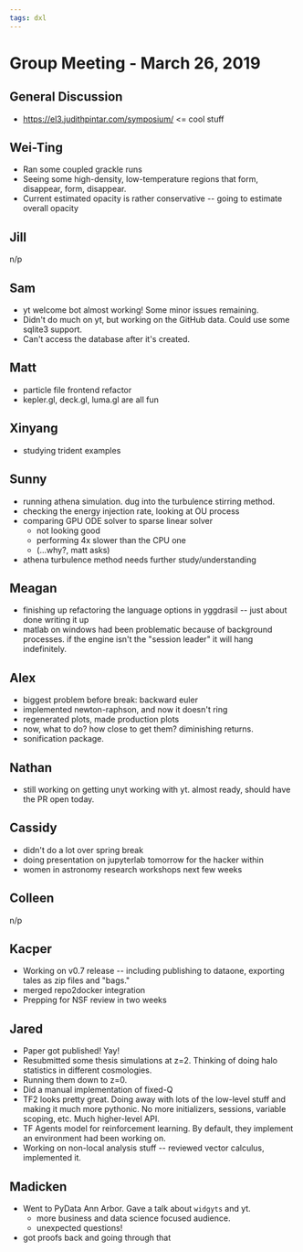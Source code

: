 ```yaml
---
tags: dxl
---
```


# Group Meeting - March 26, 2019

## General Discussion

 * https://el3.judithpintar.com/symposium/ <= cool stuff

## Wei-Ting

 * Ran some coupled grackle runs
 * Seeing some high-density, low-temperature regions that form, disappear, form, disappear.
 * Current estimated opacity is rather conservative -- going to estimate overall opacity

## Jill

n/p

## Sam

 * yt welcome bot almost working!  Some minor issues remaining.
 * Didn't do much on yt, but working on the GitHub data.  Could use some sqlite3 support.
 * Can't access the database after it's created.

## Matt

 * particle file frontend refactor
 * kepler.gl, deck.gl, luma.gl are all fun

## Xinyang

 * studying trident examples

## Sunny

 * running athena simulation.  dug into the turbulence stirring method.
 * checking the energy injection rate, looking at OU process
 * comparing GPU ODE solver to sparse linear solver
     * not looking good
     * performing 4x slower than the CPU one
     * (...why?, matt asks)
 * athena turbulence method needs further study/understanding

## Meagan

 * finishing up refactoring the language options in yggdrasil -- just about done writing it up
 * matlab on windows had been problematic because of background processes.  if the engine isn't the "session leader" it will hang indefinitely.

## Alex

 * biggest problem before break: backward euler
 * implemented newton-raphson, and now it doesn't ring
 * regenerated plots, made production plots
 * now, what to do? how close to get them? diminishing returns.
 * sonification package.

## Nathan

 * still working on getting unyt working with yt.  almost ready, should have the PR open today.

## Cassidy

 * didn't do a lot over spring break
 * doing presentation on jupyterlab tomorrow for the hacker within
 * women in astronomy research workshops next few weeks

## Colleen

n/p

## Kacper

 * Working on v0.7 release -- including publishing to dataone, exporting tales as zip files and "bags."
 * merged repo2docker integration
 * Prepping for NSF review in two weeks

## Jared

 * Paper got published!  Yay!
 * Resubmitted some thesis simulations at z=2.  Thinking of doing halo statistics in different cosmologies.
 * Running them down to z=0.
 * Did a manual implementation of fixed-Q
 * TF2 looks pretty great.  Doing away with lots of the low-level stuff and making it much more pythonic.  No more initializers, sessions, variable scoping, etc.  Much higher-level API.
 * TF Agents model for reinforcement learning.  By default, they implement an environment had been working on.
 * Working on non-local analysis stuff -- reviewed vector calculus, implemented it.

## Madicken

 * Went to PyData Ann Arbor.  Gave a talk about `widgyts` and yt.
     * more business and data science focused audience.
     * unexpected questions!
 * got proofs back and going through that